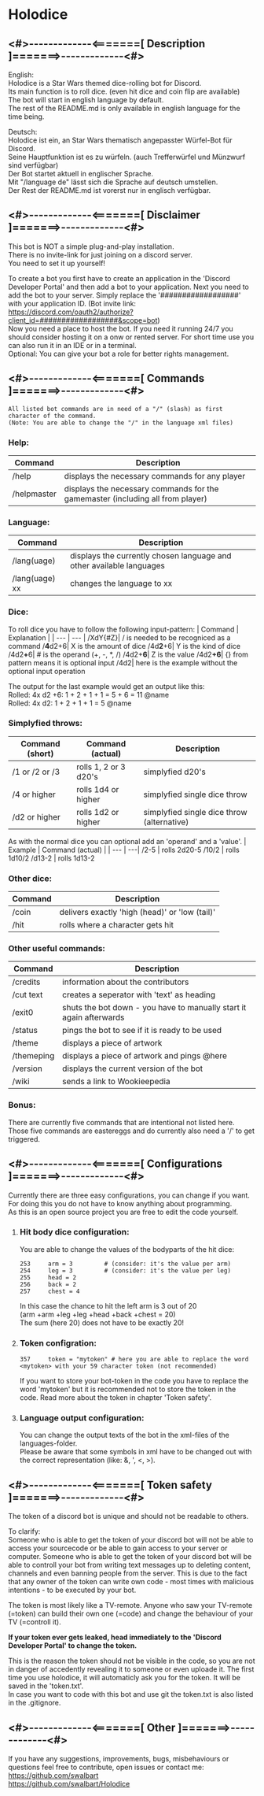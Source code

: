 # Holodice
## <#>-------------<=======[ Description ]=======>-------------<#>

English:  
    Holodice is a Star Wars themed dice-rolling bot for Discord.  
    Its main function is to roll dice. (even hit dice and coin flip are available)  
    The bot will start in english language by default.  
    The rest of the README.md is only available in english language for the time being.  

Deutsch:  
    Holodice ist ein, an Star Wars thematisch angepasster Würfel-Bot für Discord.  
    Seine Hauptfunktion ist es zu würfeln. (auch Trefferwürfel und Münzwurf sind verfügbar)  
    Der Bot startet aktuell in englischer Sprache.  
    Mit "/language de" lässt sich die Sprache auf deutsch umstellen.  
    Der Rest der README.md ist vorerst nur in englisch verfügbar.  


## <#>-------------<=======[ Disclaimer ]=======>-------------<#>

This bot is NOT a simple plug-and-play installation.  
There is no invite-link for just joining on a discord server.  
You need to set it up yourself!  

To create a bot you first have to create an application in the 'Discord Developer Portal' and then add a bot to your application.
Next you need to add the bot to your server. Simply replace the '##################' with your application ID.
(Bot invite link: https://discord.com/oauth2/authorize?client_id=##################&scope=bot)  
Now you need a place to host the bot. If you need it running 24/7 you should consider hosting it on a onw or rented server. For short time use you can also run it in an IDE or in a terminal.  
Optional: You can give your bot a role for better rights management.  

## <#>-------------<=======[ Commands ]=======>-------------<#> 
    All listed bot commands are in need of a "/" (slash) as first character of the command.  
    (Note: You are able to change the "/" in the language xml files)  
    
  
### Help:

| Command | Description |
| --- | ---|
/help      | displays the necessary commands for any player
/helpmaster| displays the necessary commands for the gamemaster (including all from player)

  
### Language:

| Command | Description |
| --- | ---|
/lang(uage)| displays the currently chosen language and other available languages   
/lang(uage) xx| changes the language to xx   

  
### Dice:  
  
To roll dice you have to follow the following input-pattern:
| Command | Explanation |
| --- | --- |
/XdY{#Z}| / is needed to be recogniced as a command
/<b>4</b>d2+6| X is the amount of dice
/4d<b>2</b>+6| Y is the kind of dice
/4d2<b>+</b>6| # is the operand (+, -, *, /)
/4d2+<b>6</b>| Z is the value
/4d2<b>+6</b>| {} from pattern means it is optional input
/4d2| here is the example without the optional input operation

The output for the last example would get an output like this:   
Rolled: 4x d2 +6: 1 + 2 + 1 + 1 = 5 + 6 = 11 @name  
Rolled: 4x d2: 1 + 2 + 1 + 1 = 5 @name

  
### Simplyfied throws:

| Command (short) | Command (actual) | Description |
| --- | --- | --- |
/1 or /2 or /3 | rolls 1, 2 or 3 d20's | simplyfied d20's
/4 or higher   | rolls 1d4 or higher   | simplyfied single dice throw
/d2 or higher  | rolls 1d2 or higher   | simplyfied single dice throw (alternative)

As with the normal dice you can optional add an 'operand' and a 'value'.
| Example | Command (actual) |
| --- | ---|
/2-5      | rolls 2d20-5
/10/2     | rolls 1d10/2
/d13-2    | rolls 1d13-2

  
### Other dice:

| Command | Description |
| --- | ---|
/coin     | delivers exactly 'high (head)' or 'low (tail)'
/hit      | rolls where a character gets hit

  
### Other useful commands:

| Command | Description |
| --- | ---|
/credits  | information about the contributors
/cut text | creates a seperator with 'text' as heading
/exit0    | shuts the bot down - you have to manually start it again afterwards
/status   | pings the bot to see if it is ready to be used
/theme    | displays a piece of artwork
/themeping| displays a piece of artwork and pings @here
/version  | displays the current version of the bot
/wiki     | sends a link to Wookieepedia

  
### Bonus:
There are currently five commands that are intentional not listed here.   
Those five commands are eastereggs and do currently also need a '/' to get triggered.

  
## <#>-------------<=======[ Configurations ]=======>-------------<#>

Currently there are three easy configurations, you can change if you want.  
For doing this you do not have to know anything about programming.  
As this is an open source project you are free to edit the code yourself.

1. ### Hit body dice configuration:
    You are able to change the values of the bodyparts of the hit dice:

    ```
    253     arm = 3         # (consider: it's the value per arm)
    254     leg = 3         # (consider: it's the value per leg)
    255     head = 2
    256     back = 2
    257     chest = 4
    ```
    In this case the chance to hit the left arm is 3 out of 20  
    (arm +arm +leg +leg +head +back +chest = 20)  
    The sum (here 20) does not have to be exactly 20!

      
2. ### Token configration:
    
    ```
    357     token = "mytoken" # here you are able to replace the word <mytoken> with your 59 character token (not recommended)
    ```
    If you want to store your bot-token in the code you have to replace the word 'mytoken' but it is recommended not to store the token in the code. Read more about the token in chapter 'Token safety'.

      
3. ### Language output configuration:
    You can change the output texts of the bot in the xml-files of the languages-folder.  
    Please be aware that some symbols in xml have to be changed out with the correct representation (like: &, ', <, >).  
  
## <#>-------------<=======[ Token safety ]=======>-------------<#>
The token of a discord bot is unique and should not be readable to others.  

To clarify:  
Someone who is able to get the token of your discord bot will not be able to access your sourcecode or be able to gain access to your server or computer.
Someone who is able to get the token of your discord bot will be able to controll your bot from writing text messages up to deleting content, channels and even banning people from the server. This is due to the fact that any owner of the token can write own code - most times with malicious intentions - to be executed by your bot.  

The token is most likely like a TV-remote. Anyone who saw your TV-remote (=token) can build their own one (=code) and change the behaviour of your TV (=controll it).  

**If your token ever gets leaked, head immediately to the 'Discord Developer Portal' to change the token.**  

This is the reason the token should not be visible in the code, so you are not in danger of accedently revealing it to someone or even uploade it.
The first time you use holodice, it will automaticly ask you for the token. It will be saved in the 'token.txt'.  
In case you want to code with this bot and use git the token.txt is also listed in the .gitignore.  

  
## <#>-------------<=======[ Other ]=======>-------------<#>

If you have any suggestions, improvements, bugs, misbehaviours or questions feel free to contribute, open issues or contact me:  
https://github.com/swalbart  
https://github.com/swalbart/Holodice